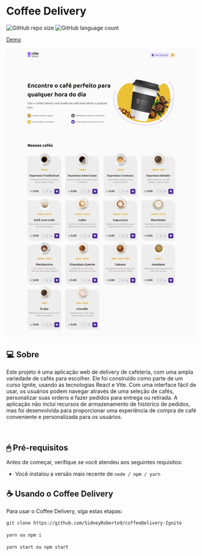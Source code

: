 # Coffee Delivery

<!---Esses são exemplos. Veja https://shields.io para outras pessoas ou para personalizar este conjunto de escudos. Você pode querer incluir dependências, status do projeto e informações de licença aqui--->

![GitHub repo size](https://img.shields.io/github/repo-size/SidneyRoberto9/coffeeDelivery-Ignite?style=for-the-badge)
![GitHub language count](https://img.shields.io/github/languages/count/SidneyRoberto9/coffeeDelivery-Ignite?style=for-the-badge)

<a href="https://coffee-delivery-sid.netlify.app/" target="_blank">Demo</a>

<img src=".github/1440x1035.png" alt="exemplo imagem">
<br /> 
 
## 💻 Sobre

Este projeto é uma aplicação web de delivery de cafeteria, com uma ampla variedade de cafés para escolher. Ele foi construído como parte de um curso Ignite, usando as tecnologias React e Vite. Com uma interface fácil de usar, os usuários podem navegar através de uma seleção de cafés, personalizar suas ordens e fazer pedidos para entrega ou retirada. A aplicação não inclui recursos de armazenamento de histórico de pedidos, mas foi desenvolvida para proporcionar uma experiência de compra de café conveniente e personalizada para os usuários.

<br />

## 🖱 Pré-requisitos

Antes de começar, verifique se você atendeu aos seguintes requisitos:

- Você instalou a versão mais recente de `node / npm / yarn`
  <br />

## ☕ Usando o Coffee Delivery

Para usar o Coffee Delivery, siga estas etapas:

```
git clone https://github.com/SidneyRoberto9/coffeeDelivery-Ignite

yarn ou npm i

yarn start ou npm start
```

